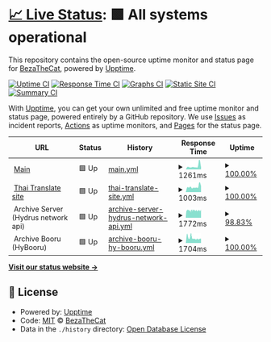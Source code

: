 # [📈 Live Status](https://beam7894123.github.io/web_status): <!--live status--> **🟩 All systems operational**

This repository contains the open-source uptime monitor and status page for [BezaTheCat](bezathecat.com), powered by [Upptime](https://github.com/upptime/upptime).

[![Uptime CI](https://github.com/beam7894123/web_status/workflows/Uptime%20CI/badge.svg)](https://github.com/beam7894123/web_status/actions?query=workflow%3A%22Uptime+CI%22)
[![Response Time CI](https://github.com/beam7894123/web_status/workflows/Response%20Time%20CI/badge.svg)](https://github.com/beam7894123/web_status/actions?query=workflow%3A%22Response+Time+CI%22)
[![Graphs CI](https://github.com/beam7894123/web_status/workflows/Graphs%20CI/badge.svg)](https://github.com/beam7894123/web_status/actions?query=workflow%3A%22Graphs+CI%22)
[![Static Site CI](https://github.com/beam7894123/web_status/workflows/Static%20Site%20CI/badge.svg)](https://github.com/beam7894123/web_status/actions?query=workflow%3A%22Static+Site+CI%22)
[![Summary CI](https://github.com/beam7894123/web_status/workflows/Summary%20CI/badge.svg)](https://github.com/beam7894123/web_status/actions?query=workflow%3A%22Summary+CI%22)

With [Upptime](https://upptime.js.org), you can get your own unlimited and free uptime monitor and status page, powered entirely by a GitHub repository. We use [Issues](https://github.com/beam7894123/web_status/issues) as incident reports, [Actions](https://github.com/beam7894123/web_status/actions) as uptime monitors, and [Pages](https://beam7894123.github.io/web_status) for the status page.

<!--start: status pages-->
<!-- This summary is generated by Upptime (https://github.com/upptime/upptime) -->
<!-- Do not edit this manually, your changes will be overwritten -->
<!-- prettier-ignore -->
| URL | Status | History | Response Time | Uptime |
| --- | ------ | ------- | ------------- | ------ |
| <img alt="" src="https://favicons.githubusercontent.com/bezathecat.com" height="13"> [Main](https://bezathecat.com/) | 🟩 Up | [main.yml](https://github.com/beam7894123/status/commits/HEAD/history/main.yml) | <details><summary><img alt="Response time graph" src="./graphs/main/response-time-week.png" height="20"> 1261ms</summary><br><a href="https://beam7894123.github.io/status/history/main"><img alt="Response time 1166" src="https://img.shields.io/endpoint?url=https%3A%2F%2Fraw.githubusercontent.com%2Fbeam7894123%2Fstatus%2FHEAD%2Fapi%2Fmain%2Fresponse-time.json"></a><br><a href="https://beam7894123.github.io/status/history/main"><img alt="24-hour response time 2529" src="https://img.shields.io/endpoint?url=https%3A%2F%2Fraw.githubusercontent.com%2Fbeam7894123%2Fstatus%2FHEAD%2Fapi%2Fmain%2Fresponse-time-day.json"></a><br><a href="https://beam7894123.github.io/status/history/main"><img alt="7-day response time 1261" src="https://img.shields.io/endpoint?url=https%3A%2F%2Fraw.githubusercontent.com%2Fbeam7894123%2Fstatus%2FHEAD%2Fapi%2Fmain%2Fresponse-time-week.json"></a><br><a href="https://beam7894123.github.io/status/history/main"><img alt="30-day response time 1008" src="https://img.shields.io/endpoint?url=https%3A%2F%2Fraw.githubusercontent.com%2Fbeam7894123%2Fstatus%2FHEAD%2Fapi%2Fmain%2Fresponse-time-month.json"></a><br><a href="https://beam7894123.github.io/status/history/main"><img alt="1-year response time 1166" src="https://img.shields.io/endpoint?url=https%3A%2F%2Fraw.githubusercontent.com%2Fbeam7894123%2Fstatus%2FHEAD%2Fapi%2Fmain%2Fresponse-time-year.json"></a></details> | <details><summary><a href="https://beam7894123.github.io/status/history/main">100.00%</a></summary><a href="https://beam7894123.github.io/status/history/main"><img alt="All-time uptime 99.84%" src="https://img.shields.io/endpoint?url=https%3A%2F%2Fraw.githubusercontent.com%2Fbeam7894123%2Fstatus%2FHEAD%2Fapi%2Fmain%2Fuptime.json"></a><br><a href="https://beam7894123.github.io/status/history/main"><img alt="24-hour uptime 100.00%" src="https://img.shields.io/endpoint?url=https%3A%2F%2Fraw.githubusercontent.com%2Fbeam7894123%2Fstatus%2FHEAD%2Fapi%2Fmain%2Fuptime-day.json"></a><br><a href="https://beam7894123.github.io/status/history/main"><img alt="7-day uptime 100.00%" src="https://img.shields.io/endpoint?url=https%3A%2F%2Fraw.githubusercontent.com%2Fbeam7894123%2Fstatus%2FHEAD%2Fapi%2Fmain%2Fuptime-week.json"></a><br><a href="https://beam7894123.github.io/status/history/main"><img alt="30-day uptime 100.00%" src="https://img.shields.io/endpoint?url=https%3A%2F%2Fraw.githubusercontent.com%2Fbeam7894123%2Fstatus%2FHEAD%2Fapi%2Fmain%2Fuptime-month.json"></a><br><a href="https://beam7894123.github.io/status/history/main"><img alt="1-year uptime 99.84%" src="https://img.shields.io/endpoint?url=https%3A%2F%2Fraw.githubusercontent.com%2Fbeam7894123%2Fstatus%2FHEAD%2Fapi%2Fmain%2Fuptime-year.json"></a></details>
| <img alt="" src="https://favicons.githubusercontent.com/thaitranslateby.bezathecat.com" height="13"> [Thai Translate site](https://thaitranslateby.bezathecat.com/) | 🟩 Up | [thai-translate-site.yml](https://github.com/beam7894123/status/commits/HEAD/history/thai-translate-site.yml) | <details><summary><img alt="Response time graph" src="./graphs/thai-translate-site/response-time-week.png" height="20"> 1003ms</summary><br><a href="https://beam7894123.github.io/status/history/thai-translate-site"><img alt="Response time 935" src="https://img.shields.io/endpoint?url=https%3A%2F%2Fraw.githubusercontent.com%2Fbeam7894123%2Fstatus%2FHEAD%2Fapi%2Fthai-translate-site%2Fresponse-time.json"></a><br><a href="https://beam7894123.github.io/status/history/thai-translate-site"><img alt="24-hour response time 1306" src="https://img.shields.io/endpoint?url=https%3A%2F%2Fraw.githubusercontent.com%2Fbeam7894123%2Fstatus%2FHEAD%2Fapi%2Fthai-translate-site%2Fresponse-time-day.json"></a><br><a href="https://beam7894123.github.io/status/history/thai-translate-site"><img alt="7-day response time 1003" src="https://img.shields.io/endpoint?url=https%3A%2F%2Fraw.githubusercontent.com%2Fbeam7894123%2Fstatus%2FHEAD%2Fapi%2Fthai-translate-site%2Fresponse-time-week.json"></a><br><a href="https://beam7894123.github.io/status/history/thai-translate-site"><img alt="30-day response time 919" src="https://img.shields.io/endpoint?url=https%3A%2F%2Fraw.githubusercontent.com%2Fbeam7894123%2Fstatus%2FHEAD%2Fapi%2Fthai-translate-site%2Fresponse-time-month.json"></a><br><a href="https://beam7894123.github.io/status/history/thai-translate-site"><img alt="1-year response time 935" src="https://img.shields.io/endpoint?url=https%3A%2F%2Fraw.githubusercontent.com%2Fbeam7894123%2Fstatus%2FHEAD%2Fapi%2Fthai-translate-site%2Fresponse-time-year.json"></a></details> | <details><summary><a href="https://beam7894123.github.io/status/history/thai-translate-site">100.00%</a></summary><a href="https://beam7894123.github.io/status/history/thai-translate-site"><img alt="All-time uptime 99.82%" src="https://img.shields.io/endpoint?url=https%3A%2F%2Fraw.githubusercontent.com%2Fbeam7894123%2Fstatus%2FHEAD%2Fapi%2Fthai-translate-site%2Fuptime.json"></a><br><a href="https://beam7894123.github.io/status/history/thai-translate-site"><img alt="24-hour uptime 100.00%" src="https://img.shields.io/endpoint?url=https%3A%2F%2Fraw.githubusercontent.com%2Fbeam7894123%2Fstatus%2FHEAD%2Fapi%2Fthai-translate-site%2Fuptime-day.json"></a><br><a href="https://beam7894123.github.io/status/history/thai-translate-site"><img alt="7-day uptime 100.00%" src="https://img.shields.io/endpoint?url=https%3A%2F%2Fraw.githubusercontent.com%2Fbeam7894123%2Fstatus%2FHEAD%2Fapi%2Fthai-translate-site%2Fuptime-week.json"></a><br><a href="https://beam7894123.github.io/status/history/thai-translate-site"><img alt="30-day uptime 100.00%" src="https://img.shields.io/endpoint?url=https%3A%2F%2Fraw.githubusercontent.com%2Fbeam7894123%2Fstatus%2FHEAD%2Fapi%2Fthai-translate-site%2Fuptime-month.json"></a><br><a href="https://beam7894123.github.io/status/history/thai-translate-site"><img alt="1-year uptime 99.82%" src="https://img.shields.io/endpoint?url=https%3A%2F%2Fraw.githubusercontent.com%2Fbeam7894123%2Fstatus%2FHEAD%2Fapi%2Fthai-translate-site%2Fuptime-year.json"></a></details>
| <img alt="" src="https://favicons.githubusercontent.com/null" height="13"> Archive Server (Hydrus network api) | 🟩 Up | [archive-server-hydrus-network-api.yml](https://github.com/beam7894123/status/commits/HEAD/history/archive-server-hydrus-network-api.yml) | <details><summary><img alt="Response time graph" src="./graphs/archive-server-hydrus-network-api/response-time-week.png" height="20"> 1772ms</summary><br><a href="https://beam7894123.github.io/status/history/archive-server-hydrus-network-api"><img alt="Response time 1814" src="https://img.shields.io/endpoint?url=https%3A%2F%2Fraw.githubusercontent.com%2Fbeam7894123%2Fstatus%2FHEAD%2Fapi%2Farchive-server-hydrus-network-api%2Fresponse-time.json"></a><br><a href="https://beam7894123.github.io/status/history/archive-server-hydrus-network-api"><img alt="24-hour response time 1763" src="https://img.shields.io/endpoint?url=https%3A%2F%2Fraw.githubusercontent.com%2Fbeam7894123%2Fstatus%2FHEAD%2Fapi%2Farchive-server-hydrus-network-api%2Fresponse-time-day.json"></a><br><a href="https://beam7894123.github.io/status/history/archive-server-hydrus-network-api"><img alt="7-day response time 1772" src="https://img.shields.io/endpoint?url=https%3A%2F%2Fraw.githubusercontent.com%2Fbeam7894123%2Fstatus%2FHEAD%2Fapi%2Farchive-server-hydrus-network-api%2Fresponse-time-week.json"></a><br><a href="https://beam7894123.github.io/status/history/archive-server-hydrus-network-api"><img alt="30-day response time 1790" src="https://img.shields.io/endpoint?url=https%3A%2F%2Fraw.githubusercontent.com%2Fbeam7894123%2Fstatus%2FHEAD%2Fapi%2Farchive-server-hydrus-network-api%2Fresponse-time-month.json"></a><br><a href="https://beam7894123.github.io/status/history/archive-server-hydrus-network-api"><img alt="1-year response time 1814" src="https://img.shields.io/endpoint?url=https%3A%2F%2Fraw.githubusercontent.com%2Fbeam7894123%2Fstatus%2FHEAD%2Fapi%2Farchive-server-hydrus-network-api%2Fresponse-time-year.json"></a></details> | <details><summary><a href="https://beam7894123.github.io/status/history/archive-server-hydrus-network-api">98.83%</a></summary><a href="https://beam7894123.github.io/status/history/archive-server-hydrus-network-api"><img alt="All-time uptime 97.74%" src="https://img.shields.io/endpoint?url=https%3A%2F%2Fraw.githubusercontent.com%2Fbeam7894123%2Fstatus%2FHEAD%2Fapi%2Farchive-server-hydrus-network-api%2Fuptime.json"></a><br><a href="https://beam7894123.github.io/status/history/archive-server-hydrus-network-api"><img alt="24-hour uptime 91.79%" src="https://img.shields.io/endpoint?url=https%3A%2F%2Fraw.githubusercontent.com%2Fbeam7894123%2Fstatus%2FHEAD%2Fapi%2Farchive-server-hydrus-network-api%2Fuptime-day.json"></a><br><a href="https://beam7894123.github.io/status/history/archive-server-hydrus-network-api"><img alt="7-day uptime 98.83%" src="https://img.shields.io/endpoint?url=https%3A%2F%2Fraw.githubusercontent.com%2Fbeam7894123%2Fstatus%2FHEAD%2Fapi%2Farchive-server-hydrus-network-api%2Fuptime-week.json"></a><br><a href="https://beam7894123.github.io/status/history/archive-server-hydrus-network-api"><img alt="30-day uptime 99.49%" src="https://img.shields.io/endpoint?url=https%3A%2F%2Fraw.githubusercontent.com%2Fbeam7894123%2Fstatus%2FHEAD%2Fapi%2Farchive-server-hydrus-network-api%2Fuptime-month.json"></a><br><a href="https://beam7894123.github.io/status/history/archive-server-hydrus-network-api"><img alt="1-year uptime 97.74%" src="https://img.shields.io/endpoint?url=https%3A%2F%2Fraw.githubusercontent.com%2Fbeam7894123%2Fstatus%2FHEAD%2Fapi%2Farchive-server-hydrus-network-api%2Fuptime-year.json"></a></details>
| <img alt="" src="https://favicons.githubusercontent.com/null" height="13"> Archive Booru (HyBooru) | 🟩 Up | [archive-booru-hy-booru.yml](https://github.com/beam7894123/status/commits/HEAD/history/archive-booru-hy-booru.yml) | <details><summary><img alt="Response time graph" src="./graphs/archive-booru-hy-booru/response-time-week.png" height="20"> 1704ms</summary><br><a href="https://beam7894123.github.io/status/history/archive-booru-hy-booru"><img alt="Response time 1615" src="https://img.shields.io/endpoint?url=https%3A%2F%2Fraw.githubusercontent.com%2Fbeam7894123%2Fstatus%2FHEAD%2Fapi%2Farchive-booru-hy-booru%2Fresponse-time.json"></a><br><a href="https://beam7894123.github.io/status/history/archive-booru-hy-booru"><img alt="24-hour response time 1450" src="https://img.shields.io/endpoint?url=https%3A%2F%2Fraw.githubusercontent.com%2Fbeam7894123%2Fstatus%2FHEAD%2Fapi%2Farchive-booru-hy-booru%2Fresponse-time-day.json"></a><br><a href="https://beam7894123.github.io/status/history/archive-booru-hy-booru"><img alt="7-day response time 1704" src="https://img.shields.io/endpoint?url=https%3A%2F%2Fraw.githubusercontent.com%2Fbeam7894123%2Fstatus%2FHEAD%2Fapi%2Farchive-booru-hy-booru%2Fresponse-time-week.json"></a><br><a href="https://beam7894123.github.io/status/history/archive-booru-hy-booru"><img alt="30-day response time 1615" src="https://img.shields.io/endpoint?url=https%3A%2F%2Fraw.githubusercontent.com%2Fbeam7894123%2Fstatus%2FHEAD%2Fapi%2Farchive-booru-hy-booru%2Fresponse-time-month.json"></a><br><a href="https://beam7894123.github.io/status/history/archive-booru-hy-booru"><img alt="1-year response time 1615" src="https://img.shields.io/endpoint?url=https%3A%2F%2Fraw.githubusercontent.com%2Fbeam7894123%2Fstatus%2FHEAD%2Fapi%2Farchive-booru-hy-booru%2Fresponse-time-year.json"></a></details> | <details><summary><a href="https://beam7894123.github.io/status/history/archive-booru-hy-booru">100.00%</a></summary><a href="https://beam7894123.github.io/status/history/archive-booru-hy-booru"><img alt="All-time uptime 99.67%" src="https://img.shields.io/endpoint?url=https%3A%2F%2Fraw.githubusercontent.com%2Fbeam7894123%2Fstatus%2FHEAD%2Fapi%2Farchive-booru-hy-booru%2Fuptime.json"></a><br><a href="https://beam7894123.github.io/status/history/archive-booru-hy-booru"><img alt="24-hour uptime 100.00%" src="https://img.shields.io/endpoint?url=https%3A%2F%2Fraw.githubusercontent.com%2Fbeam7894123%2Fstatus%2FHEAD%2Fapi%2Farchive-booru-hy-booru%2Fuptime-day.json"></a><br><a href="https://beam7894123.github.io/status/history/archive-booru-hy-booru"><img alt="7-day uptime 100.00%" src="https://img.shields.io/endpoint?url=https%3A%2F%2Fraw.githubusercontent.com%2Fbeam7894123%2Fstatus%2FHEAD%2Fapi%2Farchive-booru-hy-booru%2Fuptime-week.json"></a><br><a href="https://beam7894123.github.io/status/history/archive-booru-hy-booru"><img alt="30-day uptime 99.67%" src="https://img.shields.io/endpoint?url=https%3A%2F%2Fraw.githubusercontent.com%2Fbeam7894123%2Fstatus%2FHEAD%2Fapi%2Farchive-booru-hy-booru%2Fuptime-month.json"></a><br><a href="https://beam7894123.github.io/status/history/archive-booru-hy-booru"><img alt="1-year uptime 99.67%" src="https://img.shields.io/endpoint?url=https%3A%2F%2Fraw.githubusercontent.com%2Fbeam7894123%2Fstatus%2FHEAD%2Fapi%2Farchive-booru-hy-booru%2Fuptime-year.json"></a></details>

<!--end: status pages-->

[**Visit our status website →**](https://beam7894123.github.io/web_status)

## 📄 License

- Powered by: [Upptime](https://github.com/upptime/upptime)
- Code: [MIT](./LICENSE) © [BezaTheCat](bezathecat.com)
- Data in the `./history` directory: [Open Database License](https://opendatacommons.org/licenses/odbl/1-0/)
